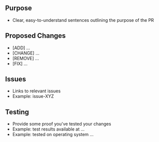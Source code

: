 ## Purpose
- Clear, easy-to-understand sentences outlining the purpose of the PR
## Proposed Changes
- [ADD] ...
- [CHANGE] ...
- [REMOVE] ...
- [FIX] ...
## Issues
- Links to relevant issues
- Example: issue-XYZ
## Testing
- Provide some proof you've tested your changes
- Example: test results available at ...
- Example: tested on operating system ...

